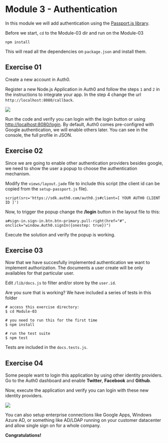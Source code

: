 # Module 3 - Authentication

In this module we will add authentication using the [Passport.js library](http://passportjs.org/).

Before we start, `cd` to the Module-03 dir and run on the Module-03

    npm install 

This will read all the dependencies on `package.json` and install them.

## Exercise 01

Create a new account in Auth0.

Register a new Node.js Application in Auth0 and follow the steps `1` and `2` in the instructions to integrate your app. In the step 4 change the url `http://localhost:8080/callback`.

![](https://dl.dropbox.com/s/6ca2ebv64m9022e/ss-2013-09-19T19-20-38.png)

Run the code and verify you can login with the login button or using [http://localhost:8080/login](http://localhost:8080/login). By default, Auth0 comes pre-configred with Google authentication, we will enable others later. You can see in the console, the full profile in JSON.

## Exercise 02

Since we are going to enable other authentication providers besides google, we need to show the user a popup to choose the authentication mechanism.

Modify the `views/layout.jade` file to include this script (the client id can be copied from the `setup-passport.js` file).

    script(src='https://sdk.auth0.com/auth0.js#client=[ YOUR AUTH0 CLIENT ID ]')

Now, to trigger the popup change the __/login__ button in the layout file to this:

    a#sign-in.sign-in.btn.btn-primary.pull-right(href="#", onclick="window.Auth0.signIn({onestep: true})") 

Execute the solution and verify the popup is working.

## Exercise 03

Now that we have succesfully implemented authentication we want to implement authorization. The documents a user create will be only availables for that particular user.

Edit ```/lib/docs.js``` to filter and/or store by the `user.id`.

Are you sure that is working? We have included a series of tests in this folder

~~~
# access this exercise directory:
$ cd Module-03

# you need to run this for the first time
$ npm install 

# run the test suite
$ npm test
~~~

Tests are included in the ```docs.tests.js```.

## Exercise 04

Some people want to login this application by using other identity providers. Go to the Auth0 dashboard and enable __Twitter__, __Facebook__ and __Github__.

Now, execute the application and verify you can login with these new identity providers.

![](http://puu.sh/2HMjs.png)

You can also setup enterprise connections like Google Apps, Windows Azure AD, or something like AD/LDAP running on your customer datacenter and allow single sign on for a whole company.

**Congratulations!**

